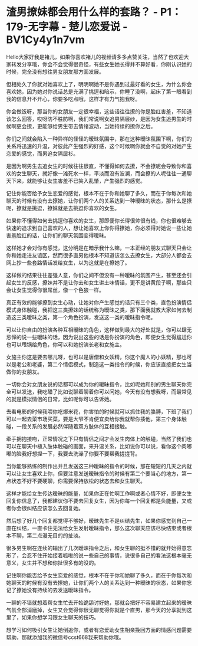 # 渣男撩妹都会用什么样的套路？ - P1：179-无字幕 - 楚儿恋爱说 - BV1Cy4y1n7vm

Hello大家好我是褚儿，如果你喜欢褚儿的视频请多多点赞关注，当然了也欢迎大家转发分享哦，你会不会觉得很奇怪，有些女生她长得并不算好看，你刚认识她的时候，完全没有想往男女朋友那方面发展。

但相处久了你就对她喜欢上了，明明啊她不是你遇到过最好看的女生，为什么你会喜欢她，因为她对你说话总是充满了挑逗和暗示，你睡了没啊，起床了第一眼看到我的信息开不开心，你要多吃点哦，这样才有力气抱我呀。

你会做饭呀，那当你的女朋友一定很幸福，这些话往往撩的你是脸红害羞，不知道该怎么回答，哎呀防不胜防啊，我们常说啊女追男隔层纱，是因为女生追男生的时候啊更会撩，更能够给男生带去情绪波动，当她持续的撩你之后。

你们之间就会陷入一种异样的怪怪的暧昧氛围中，那在这种暧昧氛围下啊，你们的关系将迅速的升温，对彼此产生强烈的好感，这个时候啊你就会不自觉的对她产生恋爱的感觉，而男追女隔层衫。

是因为啊男生去追女生的时候往往很直，不懂得如何去撩，不会撩呢会导致你和喜欢的女生聊天，就好像一滩死水一样，平淡而没有波澜，而会撩的人呢往往一通聊天下来，就能够让女生害羞不已笑入乱肇，产生强烈的感觉。

记住你能否给予女生恋爱的感觉，根本不在于你和她聊了多久，而在于你每次和她聊天的时候有没有去撩她，让你们两个人的关系达到一种暧昧的状态，那什么是撩呢，撩就是挑逗，撩妹就是去挑逗你喜欢的女生。

如果你不懂得如何去挑逗你喜欢的女生，那即便你长得很帅很有钱，你也很难够去快速的追求到自己喜欢的人，想让她喜欢上你你得撩她，你必须得对她说一些让她害羞脸红的话，让你们的聊天氛围变得暧昧。

这样她才会对你有感觉，这分明是在暗示我什么嘛，一本正经的朋友式聊天只会让你和她走进友谊区，然而很多直男他根本不知道该怎么去撩女生，大部分人都会去网上抄一些套路情话发给女生，以为这就是在撩她了。

这样做的结果往往差强人意，你们之间不但没有一种暧昧的氛围产生，甚至还会引起女生的反感，撩妹并不是让你去和女生讲土味情话，更不是讲黄段子啊，那些只会让女生觉得你很屌丝，像一个色狼一样。

真正有效的能够撩到女生心动，让她对你产生感觉的话只有三个类，直色扮演情侣模式身体触碰，我把这三类撩妹的话统称为暧昧之类，那下面我就教大家如何去制造这三类暧昧之类，第一个角色扮演，发送这一类的暧昧指令呢。

可以让你自由的扮演各种互相暧昧的角色，这样做到最大的好处就是，你可以肆无忌惮的说一些暧昧的话，因为说出这些的话是你扮演的角色，即便女生觉得尴尬你也可以甩锅给角色，你可以和她扮演长老和女施主。

女施主你这是要去哪儿呀，也可以是唐僧和女妖精，你这个魔人的小妖精，那也可以是老公和老婆，第二个情侣模式，制造这一类指令的时候，你应该直接把女生当做你的女朋友。

一切你会对女朋友说的话都可以成为你的暧昧指令，比如呢她和别的男生聊天你完全可以发送，我吃醋了比如说聊着聊着你可以问她，今天有没有想我呀，而最常见的就是模拟情侣的日常，比如呢你可以告诉她。

去看电影的时候我喂你吃爆米花，你害怕的时候就可以抓住我的胳膊，下班了我们可以一起去菜市场买菜，要是大爷不肯便宜卖给你我就帮你揍他，第三个身体触碰，一段关系的发展必然伴随着双方肢体的互相接触。

牵手拥抱接吻，正常情况之下只有情侣之间才会发生肉体上的触碰，当然了我们也可以在聊天中植入肢体触碰的画面，来升温关系，比如说你可以说，看你这个肉嘟嘟的脸我好想捏一下，我要去洗澡了你要不要帮我搓搓背。

当你能够熟练的制作出并且发送这三种暧昧的指令的时候，那在短短的几天之内就可以让女生喜欢上你，但要注意发送暧昧指令的时候有第二个要当心的地方，第一点状态不好不要硬聊，你需要保持放松的状态去和女生聊天。

这样才能给女生传达暧昧的能量，如果你正在忙啊工作啊或者心情不好，即便女生回复你信息了，我都建议你不要去回复女生，因为你每一个回复都是负能量，又或者你会很纠结应该怎么去回复她。

然后想了好几个回复都觉得不够好，暧昧先生不是纠结先生，如果你感觉到自己一直在纠结，一直卡住无法给女生发射暧昧指令，那么这次聊天应该尽快结束或者根本不聊，第二点漫无目的的扯淡。

很多男生啊在连续的输出了几次暧昧指令之后，和女生聊的挺不错的就开始得意忘形了，会忍不住开始接着呱啦的说一些自己的事情，说很多自己的看法这根本毫无意义，女生并不想和你扯很多有的没的。

记住啊你能否给予女生恋爱的感觉，根本不在于你和她聊了多久，而在于你每次和她聊天的时候有没有去撩她，让你们两个人的关系达到一种暧昧的状态，如果你忘记了撩她没有持续的去发送暧昧指令。

一聊的不错就想着帮女生忙去开始跪舔讨好她，那就会把好不容易建立起来的暧昧气氛全部消磨掉，女生又会觉得你很无聊觉得你就是个直男，那今天的分享就到这里了，如果你想学习跟女生聊天的技巧。

想学习如何吸引女生让她倒追你，或者有恋爱助女生相亲挽回方面的情感问题需要帮助，那就添加我的微信号ccst668我来帮助你哦。